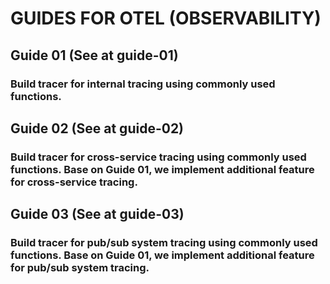 # GUIDES FOR OTEL (OBSERVABILITY)

## Guide 01 (See at guide-01)

### Build tracer for internal tracing using commonly used functions.

## Guide 02 (See at guide-02)

### Build tracer for cross-service tracing using commonly used functions. Base on Guide 01, we implement additional feature for cross-service tracing.

## Guide 03 (See at guide-03)

### Build tracer for pub/sub system tracing using commonly used functions. Base on Guide 01, we implement additional feature for pub/sub system tracing.
